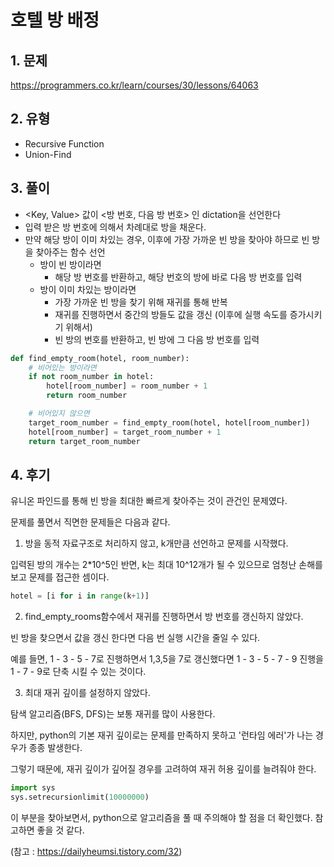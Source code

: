 # 호텔 방 배정

## 1. 문제
https://programmers.co.kr/learn/courses/30/lessons/64063

## 2. 유형
- Recursive Function
- Union-Find

## 3. 풀이
* <Key, Value> 값이 <방 번호, 다음 방 번호> 인 dictation을 선언한다
* 입력 받은 방 번호에 의해서 차례대로 방을 채운다.
* 만약 해당 방이 이미 차있는 경우, 이후에 가장 가까운 빈 방을 찾아야 하므로 빈 방을 찾아주는 함수 선언
  * 방이 빈 방이라면
    * 해당 방 번호를 반환하고, 해당 번호의 방에 바로 다음 방 번호를 입력
  * 방이 이미 차있는 방이라면
    * 가장 가까운 빈 방을 찾기 위해 재귀를 통해 반복
    * 재귀를 진행하면서 중간의 방들도 값을 갱신 (이후에 실행 속도를 증가시키기 위해서)
    * 빈 방의 번호를 반환하고, 빈 방에 그 다음 방 번호를 입력
```python
def find_empty_room(hotel, room_number):
    # 비어있는 방이라면
    if not room_number in hotel:
        hotel[room_number] = room_number + 1
        return room_number

    # 비어있지 않으면
    target_room_number = find_empty_room(hotel, hotel[room_number])
    hotel[room_number] = target_room_number + 1
    return target_room_number
```

## 4. 후기
유니온 파인드를 통해 빈 방을 최대한 빠르게 찾아주는 것이 관건인 문제였다.

문제를 풀면서 직면한 문제들은 다음과 같다.

1. 방을 동적 자료구조로 처리하지 않고, k개만큼 선언하고 문제를 시작했다.

입력된 방의 개수는 2*10^5인 반면, k는 최대 10^12개가 될 수 있으므로 엄청난 손해를 보고 문제를 접근한 셈이다.

```python
hotel = [i for i in range(k+1)]
```

2. find_empty_rooms함수에서 재귀를 진행하면서 방 번호를 갱신하지 않았다.

빈 방을 찾으면서 값을 갱신 한다면 다음 번 실행 시간을 줄일 수 있다.

예를 들면, 1 - 3 - 5 - 7로 진행하면서 1,3,5을 7로 갱신했다면 1 - 3 - 5 - 7 - 9 진행을 1 - 7 - 9로 단축 시킬 수 있는 것이다.

3. 최대 재귀 깊이를 설정하지 않았다.

탐색 알고리즘(BFS, DFS)는 보통 재귀를 많이 사용한다.

하지만, python의 기본 재귀 깊이로는 문제를 만족하지 못하고 '런타임 에러'가 나는 경우가 종종 발생한다.

그렇기 때문에, 재귀 깊이가 깊어질 경우를 고려하여 재귀 허용 깊이를 늘려줘야 한다.

```python
import sys
sys.setrecursionlimit(10000000)
```

이 부분을 찾아보면서, python으로 알고리즘을 풀 때 주의해야 할 점을 더 확인했다. 참고하면 좋을 것 같다.

(참고 : https://dailyheumsi.tistory.com/32)
